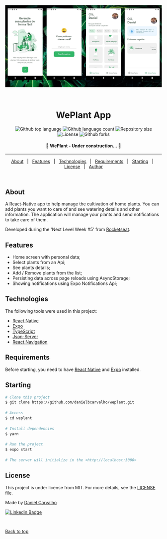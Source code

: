 <div align="center" id="top"> 
  <img width="700" src="./screenshots/collageCanva.jpg" alt="We Plant App" />

&#xa0;

</div>

<h1 align="center">WePlant App</h1>

<p align="center">
  <img alt="Github top language" src="https://img.shields.io/github/languages/top/danielbcarvalho/weplant?color=darkgreen">

  <img alt="Github language count" src="https://img.shields.io/github/languages/count/danielbcarvalho/weplant?color=darkgreen">

  <img alt="Repository size" src="https://img.shields.io/github/repo-size/danielbcarvalho/weplant?color=darkgreen">

  <img alt="License" src="https://img.shields.io/github/license/danielbcarvalho/weplant?color=darkgreen">

  <!-- <img alt="Github issues" src="https://img.shields.io/github/issues/{{YOUR_GITHUB_USERNAME}}/wemove-next?color=56BEB8" /> -->

  <img alt="Github forks" src="https://img.shields.io/github/forks/danielbcarvalho/weplant?color=darkgreen" />

  <!-- <img alt="Github stars" src="https://img.shields.io/github/stars/{{YOUR_GITHUB_USERNAME}}/wemove-next?color=56BEB8" /> -->
</p>

<h4 align="center"> 
	🚧  WePlant - Under construction...  🚧
</h4> 

<hr>

<p align="center">
  <a href="#about">About</a> &#xa0; | &#xa0; 
  <a href="#features">Features</a> &#xa0; | &#xa0;
  <a href="#technologies">Technologies</a> &#xa0; | &#xa0;
  <a href="#requirements">Requirements</a> &#xa0; | &#xa0;
  <a href="#starting">Starting</a> &#xa0; | &#xa0;
  <a href="#license">License</a> &#xa0; | &#xa0;
  <a href="https://github.com/danielbcarvalho" target="_blank">Author</a>
</p>

<br>

## About

A React-Native app to help manage the cultivation of home plants. You can add plants you want to care of and see watering details and other information. The application will manage your plants and send notifications to take care of them.

Developed during the 'Next Level Week #5' from [Rocketseat](https://rocketseat.com.br/).

## Features

* Home screen with personal data;
* Select plants from an Api;
* See plants details;
* Add / Remove plants from the list;
* Persisting data across page reloads using AsyncStorage;
* Showing notifications using Expo Notifications Api;

## Technologies

The following tools were used in this project:

- [React Native](https://reactnative.dev/)
- [Expo](https://expo.io/)
- [TypeScript](https://www.typescriptlang.org/)
- [Json-Server](https://github.com/typicode/json-server)
- [React Navigation](https://reactnavigation.org/)

## Requirements

Before starting, you need to have [React Native](https://reactnative.dev/docs/environment-setup) and [Expo](https://docs.expo.io/get-started/installation/) installed.

## Starting

```bash
# Clone this project
$ git clone https://github.com/danielbcarvalho/weplant.git

# Access
$ cd weplant

# Install dependencies
$ yarn 

# Run the project
$ expo start

# The server will initialize in the <http://localhost:3000>
```

## License

This project is under license from MIT. For more details, see the [LICENSE](LICENSE.md) file.


Made by <a href="https://github.com/danielbcarvalho" target="_blank">Daniel Carvalho</a>

[![Linkedin Badge](https://img.shields.io/badge/-LinkedIn-blue?style=flat-square&logo=Linkedin&logoColor=white&link=https://www.linkedin.com/in/danielcarvalho-dev/)](https://www.linkedin.com/in/danielcarvalho-dev/)


&#xa0;

<a href="#top">Back to top</a>
